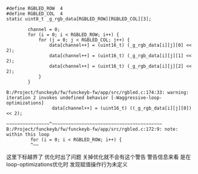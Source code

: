 
```

#define RGBLED_ROW  4
#define RGBLED_COL  4
static uint8_t _g_rgb_data[RGBLED_ROW][RGBLED_COL][3];
```
```
        channel = 0;
        for (i = 0; i < RGBLED_ROW; i++) {
            for (j = 0; j < RGBLED_COL; j++) {
                data[channel++] = (uint16_t) (_g_rgb_data[i][j][0] << 2);
                data[channel++] = (uint16_t) (_g_rgb_data[i][j][1] << 2);
                data[channel++] = (uint16_t) (_g_rgb_data[i][j][2] << 2);
            }
        }
```

```
B:/Project/funckeyb/fw/funckeyb-fw/app/src/rgbled.c:174:33: warning: iteration 2 invokes undefined behavior [-Waggressive-loop-optimizations]
                 data[channel++] = (uint16_t) ((_g_rgb_data[i][j][0]) << 2);
                 ~~~~~~~~~~~~~~~~^~~~~~~~~~~~~~~~~~~~~~~~~~~~~~~~~~~~~~~~~~
B:/Project/funckeyb/fw/funckeyb-fw/app/src/rgbled.c:172:9: note: within this loop
         for (i = 0; i < RGBLED_ROW; i++) {
         ^~~

```

这里下标越界了 优化时出了问题 关掉优化就不会有这个警告
警告信息来看 是在loop-optimizations优化时 发现赋值操作行为未定义
